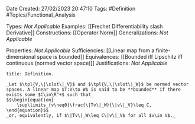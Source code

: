 <div class="topSpace"></div>

Date Created: 27/02/2023 20:47:10
Tags: #Definition #Topics/Functional_Analysis

Types: _Not Applicable_
Examples: [[Frechet Differentiability slash Derivative]]
Constructions: [[Operator Norm]]
Generalizations: _Not Applicable_

Properties: _Not Applicable_
Sufficiencies: [[Linear map from a finite-dimensional space is bounded]]
Equivalences: [[Bounded iff Lipschitz iff continuous (normed vector space)]]
Justifications: _Not Applicable_

``` ad-Definition
title: Definition.

_Let $\tpl{V,\|\slot\|_V}$ and $\tpl{V,\|\slot\|_W}$ be normed vector spaces. A linear map $T:V\to W$ is said to be **bounded** if there exists some $C\in\R^+$ such that_
$$\begin{equation}
    \sup\limits_{v\neq0}\frac{\|Tv\|_W}{\|v\|_V}\leq C,
\end{equation}$$
_or, equivalently, if $\|Tv\|_W\leq C\|v\|_V$ for all $v\in V$._

```
